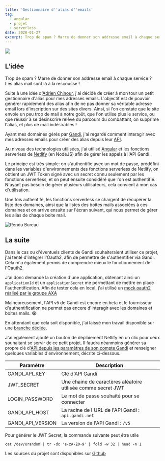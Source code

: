 ```yaml
---
title: 'Gestionnaire d''alias d''emails'
tag:
  - angular
  - projet
  - serverless
date: 2020-01-27
excerpt: Trop de spam ? Marre de donner son addresse email à chaque service ? Les alias mail sont là à la rescousse !
---
```


[![](https://www.netlify.com/img/deploy/button.svg)](https://app.netlify.com/start/deploy?repository=https://github.com/sylvainmetayer/alias-gandi-angular)

## L'idée

Trop de spam ? Marre de donner son addresse email à chaque service ? Les alias mail sont là à la rescousse !

Suite à une idée d'[Adrien Chinour](https://adrienchinour.me), j'ai décidé de créer à mon tour un petit gestionnaire d'alias pour mes adresses emails. L'objectif est de pouvoir générer rapidement des alias afin de ne pas donner sa véritable adresse email lors d'inscription sur des sites divers. Ainsi, si l'on constate que le site envoie un peu trop de mail à notre goût, que l'on utilise plus le service, ou que réussir à se désinscrire relève du parcours du combattant, on supprime l'alias, et plus de mail indésirables !

Ayant mes domaines gérés par [Gandi](https://gandi.net), j'ai regardé comment interagir avec mes adresses emails pour créer des alias depuis leur [API](https://api.gandi.net/docs/).

Au niveau des technologies utilisées, j'ai utilisé [Angular](https://angular.io) et les fonctions serverless de [Netlify](https://netlify.com) (en NodeJS) afin de gérer les appels à l'API Gandi.

Le principe est très simple: on s'authentifie avec un mot de passe, prédéfini dans les variables d'environnements des fonctions serverless de Netlify, on obtient un JWT Token signé avec un secret connu seulement par les fonctions serverless, et on peut ensuite considéré que l'on est authentifié. N'ayant pas besoin de gérer plusieurs utilisateurs, cela convient à mon cas d'utilisation.

Une fois authentifé, les fonctions serverless se chargent de récupérer la liste des domaines, ainsi que la listes des boites mails associées à ces domaines et on arrive ensuite sur l'écran suivant, qui nous permet de gérer les alias de chaque boite mail.

![Rendu Bureau](/images/alias-email-desktop.png)

## La suite

Dans le cas ou d'éventuels clients de Gandi souhaiteraient utiliser ce projet, j'ai tenté d'intégrer l'Oauth2, afin de permettre de s'authentifier via Gandi. Cela m'a également permis de comprendre mieux le fonctionnement de l'Oauth2.

J'ai donc demandé la création d'une application, obtenant ainsi un `applicationId` et un `applicationSecret` me permettant de mettre en place l'authentification. Afin de tester cela en local, j'ai utilisé un [mock oauth2 réalisé par le groupe AXA](https://github.com/axa-group/oauth2-mock-server)

Malheureusement, l'API v5 de Gandi est encore en beta et le fournisseur d'authentification ne permet pas encore d'interagir avec les domaines et boites mails. 😭

En attendant que cela soit disponible, j'ai laissé mon travail disponible sur une [branche dédiée](https://github.com/sylvainmetayer/alias-gandi-angular/tree/feature/oauth2).

J'ai également ajouté un bouton de déploiement Netlify en un clic pour ceux souhaitant se servir de ce petit projet. Il faudra néanmoins générer sa propre clé d'[API depuis les paramètres de son compte Gandi](https://docs.gandi.net/fr/noms_domaine/utilisateurs_avances/api.html) et renseigner quelques variables d'environnement, décrite ci-dessous.

|Paramètre|Description|
|--|--|
|GANDI_API_KEY|Clé d'API Gandi|
|JWT_SECRET|Une chaine de caractères aléatoire utilisée comme secret JWT|
|LOGIN_PASSWORD|Le mot de passe souhaité pour se connecter|
|GANDI_API_HOST|La racine de l'URL de l'API Gandi : `api.gandi.net` |
|GANDI_API_VERSION|La version de l'API Gandi : `/v5`|

Pour générer le JWT Secret, la commande suivante peut être utile

`cat /dev/urandom | tr -dc 'a-zA-Z0-9' | fold -w 32 | head -n 1`


Les sources du projet sont disponibles sur [Github](https://github.com/sylvainmetayer/alias-gandi-angular)
